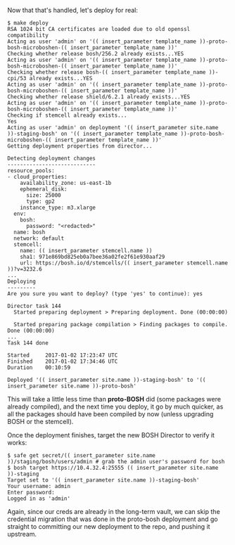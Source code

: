 Now that that's handled, let's deploy for real:

```
$ make deploy
RSA 1024 bit CA certificates are loaded due to old openssl compatibility
Acting as user 'admin' on '(( insert_parameter template_name ))-proto-bosh-microboshen-(( insert_parameter template_name ))'
Checking whether release bosh/256.2 already exists...YES
Acting as user 'admin' on '(( insert_parameter template_name ))-proto-bosh-microboshen-(( insert_parameter template_name ))'
Checking whether release bosh-(( insert_parameter template_name ))-cpi/53 already exists...YES
Acting as user 'admin' on '(( insert_parameter template_name ))-proto-bosh-microboshen-(( insert_parameter template_name ))'
Checking whether release shield/6.2.1 already exists...YES
Acting as user 'admin' on '(( insert_parameter template_name ))-proto-bosh-microboshen-(( insert_parameter template_name ))'
Checking if stemcell already exists...
Yes
Acting as user 'admin' on deployment '(( insert_parameter site.name ))-staging-bosh' on '(( insert_parameter template_name ))-proto-bosh-microboshen-(( insert_parameter template_name ))'
Getting deployment properties from director...

Detecting deployment changes
----------------------------
resource_pools:
- cloud_properties:
    availability_zone: us-east-1b
    ephemeral_disk:
      size: 25000
      type: gp2
    instance_type: m3.xlarge
  env:
    bosh:
      password: "<redacted>"
  name: bosh
  network: default
  stemcell:
    name: (( insert_parameter stemcell.name ))
    sha1: 971e869bd825eb0a7bee36a02fe2f61e930aaf29
    url: https://bosh.io/d/stemcells/(( insert_parameter stemcell.name ))?v=3232.6
...
Deploying
---------
Are you sure you want to deploy? (type 'yes' to continue): yes

Director task 144
  Started preparing deployment > Preparing deployment. Done (00:00:00)

  Started preparing package compilation > Finding packages to compile. Done (00:00:00)
...
Task 144 done

Started		2017-01-02 17:23:47 UTC
Finished	2017-01-02 17:34:46 UTC
Duration	00:10:59

Deployed '(( insert_parameter site.name ))-staging-bosh' to '(( insert_parameter site.name ))-proto-bosh'
```

This will take a little less time than **proto-BOSH** did (some packages were already compiled), and the next time you deploy, it go by much quicker, as all the packages should have been compiled by now (unless upgrading BOSH or the stemcell).

Once the deployment finishes, target the new BOSH Director to verify it works:

```
$ safe get secret/(( insert_parameter site.name ))/staging/bosh/users/admin # grab the admin user's password for bosh
$ bosh target https://10.4.32.4:25555 (( insert_parameter site.name ))-staging
Target set to '(( insert_parameter site.name ))-staging-bosh'
Your username: admin
Enter password:
Logged in as 'admin'
```

Again, since our creds are already in the long-term vault, we can skip the credential migration that was done in the proto-bosh deployment and go straight to committing our new deployment to the repo, and pushing it upstream.
